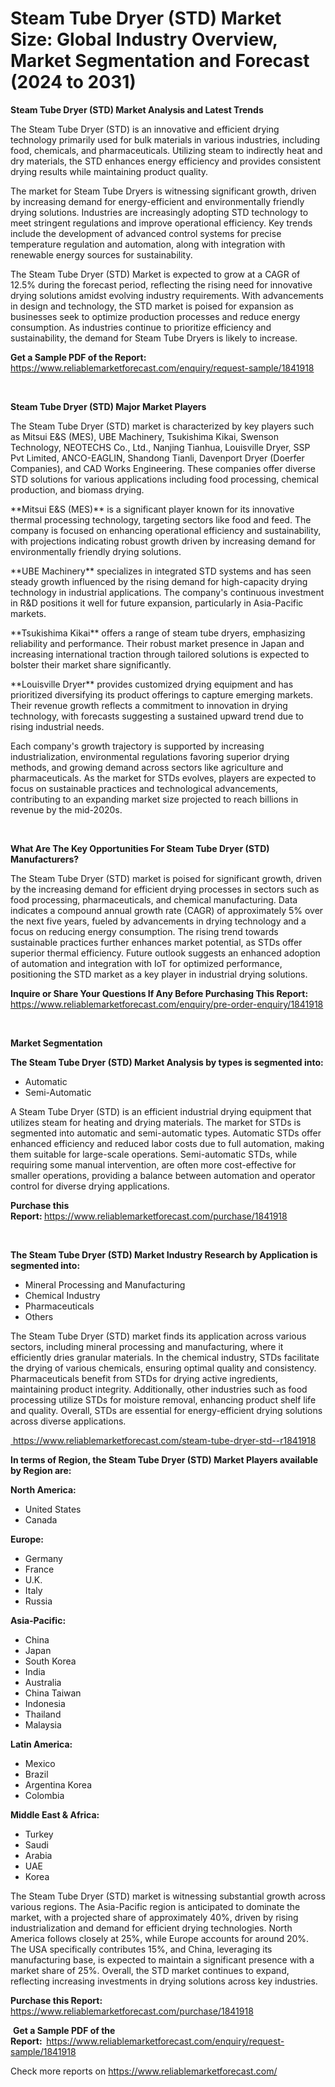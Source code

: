 <p><h1>Steam Tube Dryer (STD) Market Size: Global Industry Overview, Market Segmentation and Forecast (2024 to 2031)</h1></p><p><strong>Steam Tube Dryer (STD) Market Analysis and Latest Trends</strong></p>
<p><p>The Steam Tube Dryer (STD) is an innovative and efficient drying technology primarily used for bulk materials in various industries, including food, chemicals, and pharmaceuticals. Utilizing steam to indirectly heat and dry materials, the STD enhances energy efficiency and provides consistent drying results while maintaining product quality. </p><p>The market for Steam Tube Dryers is witnessing significant growth, driven by increasing demand for energy-efficient and environmentally friendly drying solutions. Industries are increasingly adopting STD technology to meet stringent regulations and improve operational efficiency. Key trends include the development of advanced control systems for precise temperature regulation and automation, along with integration with renewable energy sources for sustainability.</p><p>The Steam Tube Dryer (STD) Market is expected to grow at a CAGR of 12.5% during the forecast period, reflecting the rising need for innovative drying solutions amidst evolving industry requirements. With advancements in design and technology, the STD market is poised for expansion as businesses seek to optimize production processes and reduce energy consumption. As industries continue to prioritize efficiency and sustainability, the demand for Steam Tube Dryers is likely to increase.</p></p>
<p><strong>Get a Sample PDF of the Report:&nbsp;</strong> <a href="https://www.reliablemarketforecast.com/enquiry/request-sample/1841918?utm_campaign=1169&utm_medium=2&utm_source=Github&utm_content=ia&utm_term=31122024&utm_id=steam-tube-dryer-std">https://www.reliablemarketforecast.com/enquiry/request-sample/1841918</a></p>
<p>&nbsp;</p>
<p><strong>Steam Tube Dryer (STD) Major Market Players</strong></p>
<p><p>The Steam Tube Dryer (STD) market is characterized by key players such as Mitsui E&S (MES), UBE Machinery, Tsukishima Kikai, Swenson Technology, NEOTECHS Co., Ltd., Nanjing Tianhua, Louisville Dryer, SSP Pvt Limited, ANCO-EAGLIN, Shandong Tianli, Davenport Dryer (Doerfer Companies), and CAD Works Engineering. These companies offer diverse STD solutions for various applications including food processing, chemical production, and biomass drying.</p><p>**Mitsui E&S (MES)** is a significant player known for its innovative thermal processing technology, targeting sectors like food and feed. The company is focused on enhancing operational efficiency and sustainability, with projections indicating robust growth driven by increasing demand for environmentally friendly drying solutions. </p><p>**UBE Machinery** specializes in integrated STD systems and has seen steady growth influenced by the rising demand for high-capacity drying technology in industrial applications. The company's continuous investment in R&D positions it well for future expansion, particularly in Asia-Pacific markets.</p><p>**Tsukishima Kikai** offers a range of steam tube dryers, emphasizing reliability and performance. Their robust market presence in Japan and increasing international traction through tailored solutions is expected to bolster their market share significantly.</p><p>**Louisville Dryer** provides customized drying equipment and has prioritized diversifying its product offerings to capture emerging markets. Their revenue growth reflects a commitment to innovation in drying technology, with forecasts suggesting a sustained upward trend due to rising industrial needs.</p><p>Each company's growth trajectory is supported by increasing industrialization, environmental regulations favoring superior drying methods, and growing demand across sectors like agriculture and pharmaceuticals. As the market for STDs evolves, players are expected to focus on sustainable practices and technological advancements, contributing to an expanding market size projected to reach billions in revenue by the mid-2020s.</p></p>
<p>&nbsp;</p>
<p><strong>What Are The Key Opportunities For Steam Tube Dryer (STD) Manufacturers?</strong></p>
<p><p>The Steam Tube Dryer (STD) market is poised for significant growth, driven by the increasing demand for efficient drying processes in sectors such as food processing, pharmaceuticals, and chemical manufacturing. Data indicates a compound annual growth rate (CAGR) of approximately 5% over the next five years, fueled by advancements in drying technology and a focus on reducing energy consumption. The rising trend towards sustainable practices further enhances market potential, as STDs offer superior thermal efficiency. Future outlook suggests an enhanced adoption of automation and integration with IoT for optimized performance, positioning the STD market as a key player in industrial drying solutions.</p></p>
<p><strong>Inquire or Share Your Questions If Any Before Purchasing This Report:</strong> <a href="https://www.reliablemarketforecast.com/enquiry/pre-order-enquiry/1841918?utm_campaign=1169&utm_medium=2&utm_source=Github&utm_content=ia&utm_term=31122024&utm_id=steam-tube-dryer-std">https://www.reliablemarketforecast.com/enquiry/pre-order-enquiry/1841918</a></p>
<p>&nbsp;</p>
<p><strong>Market Segmentation</strong></p>
<p><strong>The Steam Tube Dryer (STD) Market Analysis by types is segmented into:</strong></p>
<p><ul><li>Automatic</li><li>Semi-Automatic</li></ul></p>
<p><p>A Steam Tube Dryer (STD) is an efficient industrial drying equipment that utilizes steam for heating and drying materials. The market for STDs is segmented into automatic and semi-automatic types. Automatic STDs offer enhanced efficiency and reduced labor costs due to full automation, making them suitable for large-scale operations. Semi-automatic STDs, while requiring some manual intervention, are often more cost-effective for smaller operations, providing a balance between automation and operator control for diverse drying applications.</p></p>
<p><strong>Purchase this Report:&nbsp;</strong><a href="https://www.reliablemarketforecast.com/purchase/1841918?utm_campaign=1169&utm_medium=2&utm_source=Github&utm_content=ia&utm_term=31122024&utm_id=steam-tube-dryer-std">https://www.reliablemarketforecast.com/purchase/1841918</a></p>
<p>&nbsp;</p>
<p><strong>The Steam Tube Dryer (STD) Market Industry Research by Application is segmented into:</strong></p>
<p><ul><li>Mineral Processing and Manufacturing</li><li>Chemical Industry</li><li>Pharmaceuticals</li><li>Others</li></ul></p>
<p><p>The Steam Tube Dryer (STD) market finds its application across various sectors, including mineral processing and manufacturing, where it efficiently dries granular materials. In the chemical industry, STDs facilitate the drying of various chemicals, ensuring optimal quality and consistency. Pharmaceuticals benefit from STDs for drying active ingredients, maintaining product integrity. Additionally, other industries such as food processing utilize STDs for moisture removal, enhancing product shelf life and quality. Overall, STDs are essential for energy-efficient drying solutions across diverse applications.</p></p>
<p><a href="https://www.reliablemarketforecast.com/steam-tube-dryer-std--r1841918?utm_campaign=1169&utm_medium=2&utm_source=Github&utm_content=ia&utm_term=31122024&utm_id=steam-tube-dryer-std">&nbsp;https://www.reliablemarketforecast.com/steam-tube-dryer-std--r1841918</a></p>
<p><strong>In terms of Region, the Steam Tube Dryer (STD) Market Players available by Region are:</strong></p>
<p>
    <p> <strong> North America: </strong>
        <ul>
            <li>United States</li>
            <li>Canada</li>
        </ul>
        </p> 
    <p> <strong> Europe: </strong>
        <ul>
            <li>Germany</li>
            <li>France</li>
            <li>U.K.</li>
            <li>Italy</li>
            <li>Russia</li>
        </ul>
        </p> 
    <p> <strong> Asia-Pacific: </strong>
        <ul>
            <li>China</li>
            <li>Japan</li>
            <li>South Korea</li>
            <li>India</li>
            <li>Australia</li>
            <li>China Taiwan</li>
            <li>Indonesia</li>
            <li>Thailand</li>
            <li>Malaysia</li>
        </ul>
        </p> 
    <p> <strong> Latin America: </strong>
        <ul>
            <li>Mexico</li>
            <li>Brazil</li>
            <li>Argentina Korea</li>
            <li>Colombia</li>
        </ul>
        </p> 
    <p> <strong> Middle East & Africa: </strong>
        <ul>
            <li>Turkey</li>
            <li>Saudi</li>
            <li>Arabia</li>
            <li>UAE</li>
            <li>Korea</li>
        </ul>
    </p>
    </p>
<p><p>The Steam Tube Dryer (STD) market is witnessing substantial growth across various regions. The Asia-Pacific region is anticipated to dominate the market, with a projected share of approximately 40%, driven by rising industrialization and demand for efficient drying technologies. North America follows closely at 25%, while Europe accounts for around 20%. The USA specifically contributes 15%, and China, leveraging its manufacturing base, is expected to maintain a significant presence with a market share of 25%. Overall, the STD market continues to expand, reflecting increasing investments in drying solutions across key industries.</p></p>
<p><strong>Purchase this Report: </strong><a href="https://www.reliablemarketforecast.com/purchase/1841918?utm_campaign=1169&utm_medium=2&utm_source=Github&utm_content=ia&utm_term=31122024&utm_id=steam-tube-dryer-std">https://www.reliablemarketforecast.com/purchase/1841918</a></p>
<p>&nbsp;<strong>Get a Sample PDF of the Report:&nbsp;&nbsp;</strong><a href="https://www.reliablemarketforecast.com/enquiry/request-sample/1841918?utm_campaign=1169&utm_medium=2&utm_source=Github&utm_content=ia&utm_term=31122024&utm_id=steam-tube-dryer-std">https://www.reliablemarketforecast.com/enquiry/request-sample/1841918</a></p>
<p><strong></strong></p>
<p>Check more reports on <a href="https://www.reliablemarketforecast.com/?utm_campaign=1169&utm_medium=2&utm_source=Github&utm_content=ia&utm_term=31122024&utm_id=steam-tube-dryer-std">https://www.reliablemarketforecast.com/</a></p>